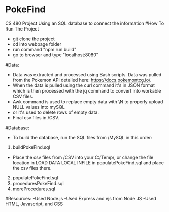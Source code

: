# PokeFind
CS 480 Project Using an SQL database to connect the information
#How To Run The Project
  - git clone the project
  - cd into webpage folder
  - run command "npm run build"
  - go to browser and type "localhost:8080"


#Data:
  - Data was extracted and processed using Bash scripts. Data was pulled from the Pokemon API detailed here: https://docs.pokemontcg.io/.
  - When the data is pulled using the curl command it's in JSON format which is then processed with the jq command to convert into workable CSV files. 
  - Awk command is used to replace empty data with \N to properly upload NULL values into mySQL 
  - or it's used to delete rows of empty data.
  - Final csv files in /CSV.

#Database:
  - To build the database, run the SQL files from /MySQL in this order:
  1. buildPokeFind.sql
  - Place the csv files from /CSV into your C:/Temp/, or change the file location in LOAD DATA LOCAL INFILE in populatePokeFind.sql and place the csv files there.
  2. populatePokeFind.sql
  3. proceduresPokeFind.sql
  4. moreProcedures.sql

#Resources:
  -Used Node.js
  -Used Express and ejs from Node.JS
  -Used HTML, Javascript, and CSS

